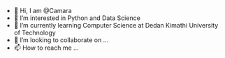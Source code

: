 - 👋 Hi, I am @Camara
- 👀 I’m interested in Python and Data Science
- 🌱 I’m currently learning Computer Science at Dedan Kimathi University of Technology
- 💞️ I’m looking to collaborate on ...
- 📫 How to reach me ...

<!---
maunguCamara/maunguCamara is a ✨ special ✨ repository because its `README.md` (this file) appears on your GitHub profile.
You can click the Preview link to take a look at your changes.
--->
